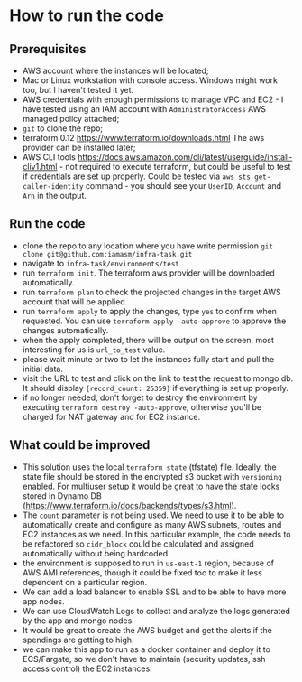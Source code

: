 # How to run the code
## Prerequisites
- AWS account where the instances will be located;
- Mac or Linux workstation with console access. Windows might work too, but I haven't tested it yet.
- AWS credentials with enough permissions to manage VPC and EC2 - I have tested using an IAM account with `AdministratorAccess` AWS managed policy attached;
- `git` to clone the repo;
- terraform 0.12 https://www.terraform.io/downloads.html The aws provider can be installed later;
- AWS CLI tools https://docs.aws.amazon.com/cli/latest/userguide/install-cliv1.html - not required to execute terraform, but could be useful to test if credentials are set up properly. Could be tested via `aws sts get-caller-identity` command - you should see your `UserID`, `Account` and `Arn` in the output.  

## Run the code
- clone the repo to any location where you have write permission `git clone git@github.com:iamasm/infra-task.git`
- navigate to `infra-task/environments/test`
- run `terraform init`. The terraform aws provider will be downloaded automatically.
- run `terraform plan` to check the projected changes in the target AWS account that will be applied.
- run `terraform apply` to apply the changes, type `yes` to confirm when requested. You can use `terraform apply -auto-approve` to approve the changes automatically.  
- when the apply completed, there will be output on the screen, most interesting for us is `url_to_test` value.
- please wait minute or two to let the instances fully start and pull the initial data.
- visit the URL to test and click on the link to test the request to mongo db. It should display `{record_count: 25359}` if everything is set up properly.
- if no longer needed, don't forget to destroy the environment by executing `terraform destroy -auto-approve`, otherwise you'll be charged for NAT gateway and for EC2 instance.  

## What could be improved
- This solution uses the local `terraform state` (tfstate) file. Ideally, the state file should be stored in the encrypted s3 bucket with `versioning` enabled. For multiuser setup it would be great to have the state locks stored in Dynamo DB (https://www.terraform.io/docs/backends/types/s3.html).   
- The `count` parameter is not being used. We need to use it to be able to automatically create and configure as many AWS subnets, routes and EC2 instances as we need. In this particular example, the code needs to be refactored so `cidr_block` could be calculated and assigned automatically without being hardcoded.
- the environment is supposed to run in `us-east-1` region, because of AWS AMI references, though it could be fixed too to make it less dependent on a particular region.
- We can add a load balancer to enable SSL and to be able to have more app nodes.
- We can use CloudWatch Logs to collect and analyze the logs generated by the app and mongo nodes.
- It would be great to create the AWS budget and get the alerts if the spendings are getting to high.
- we can make this app to run as a docker container and deploy it to ECS/Fargate, so we don't have to maintain (security updates, ssh access control) the EC2 instances.       
